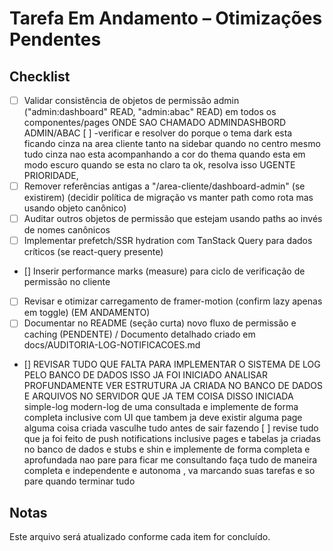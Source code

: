 # Tarefa Em Andamento – Otimizações Pendentes

## Checklist

- [ ] Validar consistência de objetos de permissão admin ("admin:dashboard" READ, "admin:abac" READ) em todos os componentes/pages ONDE SAO CHAMADO ADMINDASHBORD ADMIN/ABAC
[ ] -verificar e resolver do porque o tema dark esta ficando cinza na area cliente tanto na sidebar quando no centro mesmo tudo cinza nao esta acompanhando a cor do thema quando esta em modo escuro quando se esta no claro ta ok, resolva isso UGENTE PRIORIDADE,
- [ ] Remover referências antigas a "/area-cliente/dashboard-admin" (se existirem) (decidir política de migração vs manter path como rota mas usando objeto canônico)
- [ ] Auditar outros objetos de permissão que estejam usando paths ao invés de nomes canônicos
- [ ] Implementar prefetch/SSR hydration com TanStack Query para dados críticos (se react-query presente)
- [] Inserir performance marks (measure) para ciclo de verificação de permissão no cliente
- [ ] Revisar e otimizar carregamento de framer-motion (confirm lazy apenas em toggle) (EM ANDAMENTO)
 - [ ] Documentar no README (seção curta) novo fluxo de permissão e caching (PENDENTE) / Documento detalhado criado em docs/AUDITORIA-LOG-NOTIFICACOES.md
 - [] REVISAR TUDO QUE FALTA PARA IMPLEMENTAR O SISTEMA DE LOG PELO BANCO DE DADOS ISSO JA FOI INICIADO ANALISAR PROFUNDAMENTE VER ESTRUTURA JA CRIADA NO BANCO DE DADOS E ARQUIVOS NO SERVIDOR QUE JA TEM COISA DISSO INICIADA simple-log modern-log de uma consultada e implemente de forma completa inclusive com UI que tambem ja deve existir alguma page alguma coisa criada vasculhe tudo antes de sair fazendo
 [ ] revise tudo que ja foi feito de push notifications inclusive pages e tabelas ja criadas no banco de dados e stubs e shin e implemente de forma completa e aprofundada
  nao pare para ficar me consultando faça tudo de maneira completa e independente e autonoma  , va marcando suas tarefas e so pare quando terminar tudo

## Notas
Este arquivo será atualizado conforme cada item for concluído.
